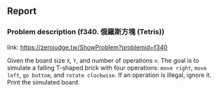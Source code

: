 ## Report
### Problem description (f340. 俄羅斯方塊 (Tetris))
link: https://zerojudge.tw/ShowProblem?problemid=f340

Given the board size `X`, `Y`, and number of operations `n`. The goal is to simulate a falling T-shaped brick with four operations: `move right`, `move left`, `go buttom`, and `rotate clockwise`. If an operation is illegal, ignore it. Print the simulated board.



